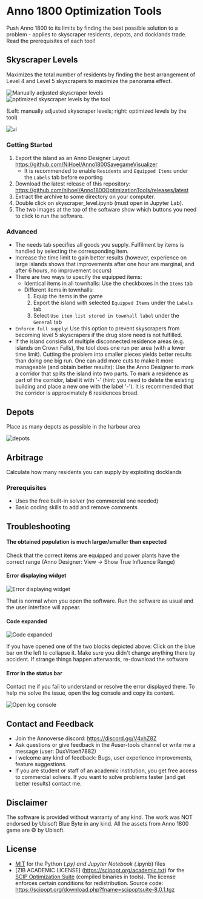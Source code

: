 # Anno 1800 Optimization Tools
Push Anno 1800 to its limits by finding the best possible solution to a problem - applies to skyscraper residents, depots, and docklands trade.
Read the prerequisites of each tool!


## Skyscraper Levels
Maximizes the total number of residents by finding the best arrangement of Level 4 and Level 5 skyscrapers to maximize the panorama effect.

![Manually adjusted skyscraper levels](imgs/skyscrapers_manual.png) ![optimized skyscraper levels by the tool](imgs/skyscrapers_optimal.png)

(Left: manually adjusted skyscraper levels; right: optimized levels by the tool)



![ui](imgs/skyscraper_levels_ui.png)

### Getting Started
1. Export the island as an Anno Designer Layout: https://github.com/NiHoel/Anno1800SavegameVisualizer
   * It is recommended to enable `Residents` and `Equipped Items` under the `Labels` tab before exporting
2. Download the latest release of this repository: https://github.com/nihoel/Anno1800OptimizationTools/releases/latest
3. Extract the archive to some directory on your computer.
4. Double click on skyscraper_level.ipynb (must open in Jupyter Lab).
5. The two images at the top of the software show which buttons you need to click to run the software.

### Advanced
* The needs tab specifies all goods you supply. Fulfilment by items is handled by selecting the corresponding item.
* Increase the time limit to gain better results (however, experience on large islands shows that improvements after one hour are marginal, and after 6 hours, no improvement occurs)
* There are two ways to specify the equipped items:
    * Identical items in all townhalls: Use the checkboxes in the `Items` tab
    * Different items in townhalls: 
        1. Equip the items in the game
        2. Export the island with selected `Equipped Items` under the `Labels` tab
        3. Select `Use item list stored in townhall label` under the `General` tab
* `Enforce full supply`: Use this option to prevent skyscrapers from becoming level 5 skyscrapers if the drug store need is not fulfilled.
* If the island consists of multiple disconnected residence areas (e.g. islands on Crown Falls), the tool does one run per area (with a lower time limit). Cutting the problem into smaller pieces yields better results than doing one big run. One can add more cuts to make it more manageable (and obtain better results): Use the Anno Designer to mark a corridor that splits the island into two parts. To mark a residence as part of the corridor, label it with '-' (hint: you need to delete the existing building and place a new one with the label '-'). It is recommended that the corridor is approximately 6 residences broad.


## Depots
Place as many depots as possible in the harbour area

![depots](imgs/depots.png)


## Arbitrage
Calculate how many residents you can supply by exploiting docklands

### Prerequisites
* Uses the free built-in solver (no commercial one needed)
* Basic coding skills to add and remove comments



## Troubleshooting
#### The obtained population is much larger/smaller than expected
Check that the correct items are equipped and power plants have the correct range (Anno Designer: View -> Show True Influence Range) 

#### Error displaying widget
![Error displaying widget](imgs/error_display_widget.png)

That is normal when you open the software. Run the software as usual and the user interface will appear.

#### Code expanded
![Code expanded](imgs/code_expanded.png)

If you have opened one of the two blocks depicted above: Click on the blue bar on the left to collapse it. Make sure you didn't change anything there by accident. If strange things happen afterwards, re-download the software

#### Error in the status bar
Contact me if you fail to understand or resolve the error displayed there. To help me solve the issue, open the log console and copy its content.

![Open log console](imgs/show_log_console.png)

## Contact and Feedback
* Join the Annoverse discord: https://discord.gg/V4xhZ8Z
* Ask questions or give feedback in the #user-tools channel or write me a message (user: DuxVitae#7882)
* I welcome any kind of feedback: Bugs, user experience improvements, feature suggestions.
* If you are student or staff of an academic institution, you get free access to commercial solvers. If you want to solve problems faster (and get better results) contact me. 


## Disclaimer
The software is provided without warranty of any kind. The work was NOT endorsed by Ubisoft Blue Byte in any kind. All the assets from Anno 1800 game are © by Ubisoft.


## License
* [MIT](https://github.com/AnnoDesigner/anno-designer/blob/master/LICENSE) for the Python (*.py) and Jupyter Notebook (*.ipynb) files
* [ZIB ACADEMIC LICENSE] (https://scipopt.org/academic.txt) for the [SCIP Optimization Suite](https://scipopt.org/index.php) (compiled binaries in tools). The license enforces certain conditions for redistribution. Source code: https://scipopt.org/download.php?fname=scipoptsuite-8.0.1.tgz
